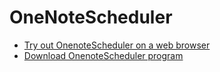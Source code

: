 # OneNoteScheduler
- [Try out OnenoteScheduler on a web browser](https://github.com/juho-creator/OneNoteSyncScheduler/blob/main/README.exe.md)
- [Download OnenoteScheduler program](https://github.com/juho-creator/OneNoteSyncScheduler/blob/main/README.web.md)
